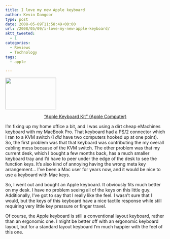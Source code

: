 ```yaml
---
title: I love my new Apple keyboard
author: Kevin Dangoor
type: post
date: 2008-05-09T11:58:49+00:00
url: /2008/05/09/i-love-my-new-apple-keyboard/
aktt_tweeted:
  - 1
categories:
  - Reviews
  - Technology
tags:
  - apple

---
```

<p style="text-align: center;">
  <div style="text-align: left;">
  </div>
  
  <p>
    <img src="http://ecx.images-amazon.com/images/I/41Iv90VJlML._SL160_.jpg" width="160" height="100" />
  </p>
  
  <p style="text-align:center">
    <a href="http://www.amazon.com/gp/redirect.html%3FASIN=B000V07N9U%26tag=blueskyonmars-20blueskyonmars-20blueskyonmars-20blueskyonmars-20%26lcode=xm2%26cID=2025%26ccmID=165953%26location=/o/ASIN/B000V07N9U%253FSubscriptionId=0PZ7TM66EXQCXFVTMTR2">&#8220;Apple Keyboard Kit&#8221; (Apple Computer)</a>
  </p>
  
  <p style="text-align: left;">
    I&#8217;m fixing up my home office a bit, and I was using a dirt cheap eMachines keyboard with my MacBook Pro. That keyboard had a PS/2 connector which I ran to a KVM switch (I <span style="font-style: italic;">did</span> have two computers hooked up at one point). So, the first problem was that that keyboard was contributing the my overall cabling mess because of the KVM switch. The other problem was that my current desk, which I bought a few months back, has a much smaller keyboard tray and I&#8217;d have to peer under the edge of the desk to see the function keys. It&#8217;s also kind of annoying having the wrong meta key arrangement&#8230; I&#8217;ve been a Mac user for years now, and it would be nice to use a keyboard with Mac keys.
  </p>
  
  <p style="text-align: left;">
    So, I went out and bought an Apple keyboard. It obviously fits much better on my desk. I have no problem seeing all of the keys on this little guy. Additionally, I&#8217;ve got to say that I really like the feel. I wasn&#8217;t sure that I would, but the keys of this keyboard have a nice tactile response while still requiring very little key pressure or finger travel.
  </p>
  
  <p style="text-align: left;">
    Of course, the Apple keyboard is still a conventional layout keyboard, rather than an ergonomic one. I might be better off with an ergonomic keyboard layout, but for a standard layout keyboard I&#8217;m much happier with the feel of this one.
  </p>